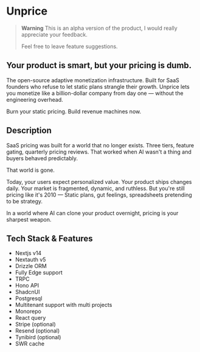 # Unprice

> **Warning**
> This is an alpha version of the product, I would really appreciate your feedback.
>
> Feel free to leave feature suggestions.

## Your product is smart, but your pricing is dumb.

The open-source adaptive monetization infrastructure. Built for SaaS founders who refuse to let static plans strangle their growth. Unprice lets you monetize like a billion-dollar company from day one — without the engineering overhead.

Burn your static pricing. Build revenue machines now.

## Description

SaaS pricing was built for a world that no longer exists. Three tiers, feature gating, quarterly pricing reviews. That worked when AI wasn't a thing and buyers behaved predictably.

That world is gone.

Today, your users expect personalized value. Your product ships changes daily. Your market is fragmented, dynamic, and ruthless. But you're still pricing like it's 2010 — Static plans, gut feelings, spreadsheets pretending to be strategy.

In a world where AI can clone your product overnight, pricing is your sharpest weapon.


## Tech Stack & Features

- Nextjs v14
- Nextauth v5
- Drizzle ORM
- Fully Edge support
- TRPC
- Hono API
- ShadcnUI
- Postgresql
- Multitenant support with multi projects
- Monorepo
- React query
- Stripe (optional)
- Resend (optional)
- Tynibird (optional)
- SWR cache